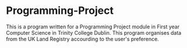 # Programming-Project
This is a program written for a Programming Project module in First year Computer Science in Trinity College Dublin. This program organises data from the UK Land Registry accourding to the user's preference.

